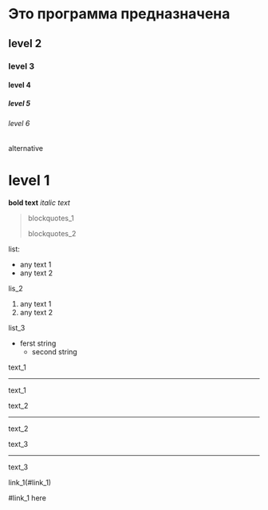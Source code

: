 # Это программа предназначена
## level 2
### level 3
#### level 4
##### level 5
###### level 6


alternative

level 1
===========
**bold text**
*italic text*

> blockquotes_1
>
> blockquotes_2

list:
- any text 1
- any text 2

lis_2
1. any text 1
2. any text 2

list_3
- ferst string
    - second string

text_1

---

text_1


text_2

***

text_2


text_3

_________________

text_3

link_1(#link_1)

#link_1 here